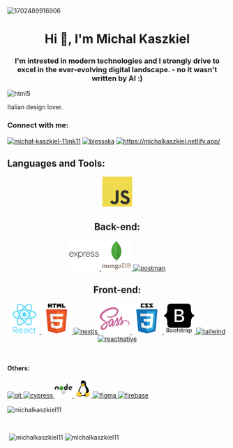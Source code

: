 ![1702489916906](https://github.com/michalkaszkiel11/michalkaszkiel11/assets/149673103/3a43d28b-c469-4715-8e2a-f3db68e0f03c)
<h1 align="center">Hi 👋, I'm Michal Kaszkiel</h1>
<h3 align="center">I'm intrested in modern technologies and I strongly drive to excel in the ever-evolving digital landscape. - no it wasn't written by AI :)</h3>

<img src="https://img.shields.io/badge/AlfaRomeo-000000?style=for-the-badge&logo=AlfaRomeo&logoColor=red" alt="html5" width="120" height="30"/>
<p>Italian design lover.</p>

<h3 align="left">Connect with me:</h3>
<p align="left">
<a href="https://linkedin.com/in/michał-kaszkiel-11mk11" target="blank"><img align="center" src="https://raw.githubusercontent.com/rahuldkjain/github-profile-readme-generator/master/src/images/icons/Social/linked-in-alt.svg" alt="michał-kaszkiel-11mk11" height="50" width="60" /></a>
<a href="https://instagram.com/blessska" target="blank"><img align="center" src="https://raw.githubusercontent.com/rahuldkjain/github-profile-readme-generator/master/src/images/icons/Social/instagram.svg" alt="blessska" height="50" width="60" /></a>
<a href="/https://michalkaszkiel.netlify.app/" target="blank"><img align="center" src="https://raw.githubusercontent.com/rahuldkjain/github-profile-readme-generator/master/src/images/icons/Social/rss.svg" alt="https://michalkaszkiel.netlify.app/" height="50" width="60" /></a>
</p>

<p align="center">
<h2 align="left">Languages and Tools:</h2>
 <p align="center">
 <a href="https://developer.mozilla.org/en-US/docs/Web/JavaScript" target="_blank" rel="noreferrer"> <img src="https://raw.githubusercontent.com/devicons/devicon/master/icons/javascript/javascript-original.svg" alt="javascript" width="70" height="70"/> </a>

  </p>
</p>

<p align="center">
<h2 align="center">Back-end:</h2>
 <p align="center">
 <a href="https://expressjs.com" target="_blank" rel="noreferrer"> <img src="https://raw.githubusercontent.com/devicons/devicon/master/icons/express/express-original-wordmark.svg" alt="express" width="70" height="70"/> </a>
 <a href="https://www.mongodb.com/" target="_blank" rel="noreferrer"> <img src="https://raw.githubusercontent.com/devicons/devicon/master/icons/mongodb/mongodb-original-wordmark.svg" alt="mongodb" width="70" height="70"/> </a>
 <a href="https://postman.com" target="_blank" rel="noreferrer"> <img src="https://www.vectorlogo.zone/logos/getpostman/getpostman-icon.svg" alt="postman" width="70" height="70"/> </a>
  </p>
</p>

<p align="left">
<h2 align="center">Front-end:</h2>
  <p align="center">
 <a href="https://reactjs.org/" target="_blank" rel="noreferrer"> <img src="https://raw.githubusercontent.com/devicons/devicon/master/icons/react/react-original-wordmark.svg" alt="react" width="70" height="70"/> </a>
 <a href="https://www.w3.org/html/" target="_blank" rel="noreferrer"> <img src="https://raw.githubusercontent.com/devicons/devicon/master/icons/html5/html5-original-wordmark.svg" alt="html5" width="70" height="70"/> </a>
 <a href="https://nextjs.org/" target="_blank" rel="noreferrer"> <img src="https://cdn.worldvectorlogo.com/logos/nextjs-2.svg" alt="nextjs" width="70" height="70"/> </a>
 <a href="https://sass-lang.com" target="_blank" rel="noreferrer"> <img src="https://raw.githubusercontent.com/devicons/devicon/master/icons/sass/sass-original.svg" alt="sass" width="70" height="70"/> </a>
 <a href="https://www.w3schools.com/css/" target="_blank" rel="noreferrer"> <img src="https://raw.githubusercontent.com/devicons/devicon/master/icons/css3/css3-original-wordmark.svg" alt="css3" width="70" height="70"/> </a>
 <a href="https://getbootstrap.com" target="_blank" rel="noreferrer"> <img src="https://raw.githubusercontent.com/devicons/devicon/master/icons/bootstrap/bootstrap-plain-wordmark.svg" alt="bootstrap" width="70" height="70"/> </a>
 <a href="https://tailwindcss.com/" target="_blank" rel="noreferrer"> <img src="https://www.vectorlogo.zone/logos/tailwindcss/tailwindcss-icon.svg" alt="tailwind" width="70" height="70"/> </a>
 <a href="https://reactnative.dev/" target="_blank" rel="noreferrer"> <img src="https://reactnative.dev/img/header_logo.svg" alt="reactnative" width="70" height="70"/> </a>
   </p>
</p>
<br>


<p align="left"><h4 align="left">Others:</h4>
 <p align="left">
 <a href="https://git-scm.com/" target="_blank" rel="noreferrer"> <img src="https://www.vectorlogo.zone/logos/git-scm/git-scm-icon.svg" alt="git" width="40" height="40"/> </a>
 <a href="https://www.cypress.io" target="_blank" rel="noreferrer"> <img src="https://raw.githubusercontent.com/simple-icons/simple-icons/6e46ec1fc23b60c8fd0d2f2ff46db82e16dbd75f/icons/cypress.svg" alt="cypress" width="40" height="40"/> </a> 
 <a href="https://nodejs.org" target="_blank" rel="noreferrer"> <img src="https://raw.githubusercontent.com/devicons/devicon/master/icons/nodejs/nodejs-original-wordmark.svg" alt="nodejs" width="40" height="40"/> </a> 
 <a href="https://www.linux.org/" target="_blank" rel="noreferrer"> <img src="https://raw.githubusercontent.com/devicons/devicon/master/icons/linux/linux-original.svg" alt="linux" width="40" height="40"/> </a>    
 <a href="https://www.figma.com/" target="_blank" rel="noreferrer"> <img src="https://www.vectorlogo.zone/logos/figma/figma-icon.svg" alt="figma" width="40" height="40"/> </a> 
 <a href="https://firebase.google.com/" target="_blank" rel="noreferrer"> <img src="https://www.vectorlogo.zone/logos/firebase/firebase-icon.svg" alt="firebase" width="40" height="40"/> </a>
    </p>
    <p align="left">
<img align="center" src="https://github-readme-stats.vercel.app/api/top-langs?username=michalkaszkiel11&show_icons=true&locale=en&layout=compact" alt="michalkaszkiel11" />
</p>

</p>
 <br>
<p align="left">&nbsp;<img align="center" src="https://github-readme-stats.vercel.app/api?username=michalkaszkiel11&show_icons=true&theme=dark&title_color=177ede&bg_color=e5f6ff&locale=en" alt="michalkaszkiel11" />
<img align="center" src="https://github-readme-streak-stats.herokuapp.com/?user=michalkaszkiel11&" alt="michalkaszkiel11" /></p>
